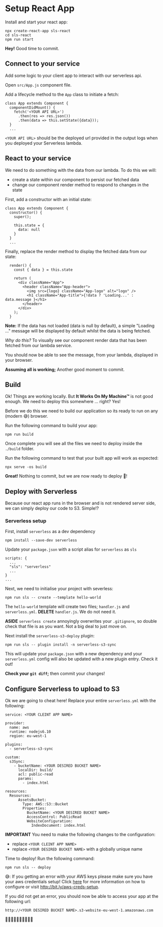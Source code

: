 # Setup React App

Install and start your react app:

```
npx create-react-app sls-react
cd sls-react
npm run start
```

**Hey!** Good time to commit.

## Connect to your service

Add some logic to your client app to interact with our serverless api.

Open `src/App.js` component file.

Add a lifecycle method to the `App` class to initiate a fetch:

```
class App extends Component {
  componentDidMount() {
    fetch('<YOUR API URL>')
      .then(res => res.json())
      .then(data => this.setState({data}));
  }
  ...
```

`<YOUR API URL>` should be the deployed url provided in the output logs when you deployed your Serverless lambda.

## React to your service

We need to do something with the data from our lambda. To do this we will:

* create a state within our component to persist our fetched data
* change our component render method to respond to changes in the state

First, add a constructor with an initial state:

```
class App extends Component {
  constructor() {
    super();

    this.state = {
      data: null
    }
  }
  ...
```


Finally, replace the render method to display the fetched data from our state:

```
  render() {
    const { data } = this.state

    return (
      <div className="App">
        <header className="App-header">
          <img src={logo} className="App-logo" alt="logo" />
          <h1 className="App-title">{!data ? 'Loading...' : data.message }</h1>
        </header>
      </div>
    );
  }
```

**Note:** If the data has not loaded (data is null by default), a simple "Loading ..." message will be displayed by default whilst the data is being fetched.

*Why do this?* To visually see our component render data that has been fetched from our lambda service.

You should now be able to see the message, from your lambda, displayed in your browser.

**Assuming all is working;** Another good moment to commit.

## Build

Ok! Things are working locally. But **It Works On My Machine&trade;** is not good enough. We need to deploy this somewhere ... right? Yes!

Before we do this we need to build our application so its ready to run on any (modern 😅) browser.

Run the following command to build your app:
```
npm run build
```

Once complete you will see all the files we need to deploy inside the `./build` folder.

Run the following command to test that your built app will work as expected:

```
npx serve -os build
```

**Great!** Nothing to commit, but we are now ready to deploy 💪!

## Deploy with Serverless

Because our react app runs in the browser and is not rendered server side, we can simply deploy our code to S3. Simple!?

### Serverless setup

First, install `serverless` as a dev dependency

```
npm install --save-dev serverless
```

Update your `package.json` with a script alias for `serverless` as `sls`

```
scripts: {
  ...
  "sls": "serverless"
  ...
}
...
```

Next, we need to initialise your project with severless:

```
npm run sls -- create --template hello-world
```

The `hello-world` template will create two files; `handler.js` and `serverless.yml`. **DELETE** `handler.js`. We do not need it.

**ASIDE** `serverless create` annoyingly overwrites your `.gitignore`, so double check that file is as you want. Not a big deal to just move on.

Next install the `serverless-s3-deploy` plugin:

```
npm run sls -- plugin install -n serverless-s3-sync
```

This will update your `package.json` with a new dependency and your `serverless.yml` config will also be updated with a new plugin entry. Check it out!

**Check your `git diff`;** then commit your changes!


## Configure Serverless to upload to S3

Ok we are going to cheat here! Replace your entire `serverless.yml` with the following:

```
service: <YOUR CLEINT APP NAME>

provider:
  name: aws
  runtime: nodejs6.10
  region: eu-west-1

plugins:
  - serverless-s3-sync

custom:
  s3Sync:
    - bucketName: <YOUR DESIRED BUCKET NAME>
      localDir: build/
      acl: public-read
      params:
        - index.html

resources:
  Resources:
      AssetsBucket:
        Type: AWS::S3::Bucket
        Properties:
          BucketName: <YOUR DESIRED BUCKET NAME>
          AccessControl: PublicRead
          WebsiteConfiguration:
            IndexDocument: index.html
```

**IMPORTANT** You need to make the following changes to the configuration:
* replace `<YOUR CLEINT APP NAME>`
* replace `<YOUR DESIRED BUCKET NAME>` with a globally unique name

Time to deploy! Run the following command:

```
npm run sls -- deploy
```

😅: If you getting an error with your AWS keys please make sure you have your aws credentials setup! Click [here](http://bit.ly/aws-creds-setup) for more information on how to configure or visit http://bit.ly/aws-creds-setup.

If you did not get an error, you should now be able to access your app at the following url:

`http://<YOUR DESIRED BUCKET NAME>.s3-website-eu-west-1.amazonaws.com`

🙌🙌🙌🙌🙌🙌🙌🙌🙌🙌
